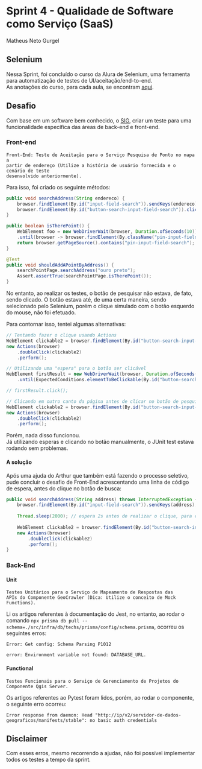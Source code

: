 # Sprint 4 - Qualidade de Software como Serviço (SaaS)

Matheus Neto Gurgel

## Selenium

Nessa Sprint, foi concluído o curso da Alura de Selenium, uma ferramenta para automatização de testes de UI/aceitação/end-to-end.  
As anotações do curso, para cada aula, se encontram [aqui](https://github.com/mathgurgel/TerraLab_Selection-Process/tree/main/QA-Notes/selenium-alura).  

## Desafio

Com base em um software bem conhecido, o [SIG](https://inteligenciageografica-a377d.web.app/), criar um teste para uma
funcionalidade específica das áreas de back-end e front-end.

### Front-end

```
Front-End: Teste de Aceitação para o Serviço Pesquisa de Ponto no mapa a
partir de endereço (Utilize a história de usuário fornecida e o cenário de teste
desenvolvido anteriormente).
```

Para isso, foi criado os seguinte métodos:  
```java
public void searchAddress(String endereco) {
	browser.findElement(By.id("input-field-search")).sendKeys(endereco);
	browser.findElement(By.id("button-search-input-field-search")).click();
}
```

```java
public boolean isTherePoint() {
	WebElement foo = new WebDriverWait(browser, Duration.ofSeconds(10))
	.until(browser -> browser.findElement(By.className("pin-input-field-search")));
	return browser.getPageSource().contains("pin-input-field-search");
}
```

```java
@Test
public void shouldAddAPointByAddress() {
	searchPointPage.searchAddress("ouro preto");
	Assert.assertTrue(searchPointPage.isTherePoint());
}
```

No entanto, ao realizar os testes, o botão de pesquisar não estava, de fato, sendo clicado. O botão estava até, de uma certa maneira, sendo selecionado pelo Selenium, porém o clique simulado com o botão esquerdo do mouse, não foi efetuado.  

Para contornar isso, tentei algumas alternativas:

```java
// Tentando fazer o clique usando Actions
WebElement clickable2 = browser.findElement(By.id("button-search-input-field-search"));
new Actions(browser)
	.doubleClick(clickable2)
	.perform();
```

```java
// Utilizando uma "espera" para o botão ser clicável
WebElement firstResult = new WebDriverWait(browser, Duration.ofSeconds(1000))
	.until(ExpectedConditions.elementToBeClickable(By.id("button-search-input-field-search")));

// firstResult.click();
```

```java
// Clicando em outro canto da página antes de clicar no botão de pesquisa
WebElement clickable2 = browser.findElement(By.id("button-search-input-field-search"));
new Actions(browser)
	.doubleClick(clickable2)
	.perform();
```

Porém, nada disso funcionou.  
Já utilizando esperas e clicando no botão manualmente, o JUnit test estava rodando sem problemas.

#### A solução

Após uma ajuda do Arthur que também está fazendo o processo seletivo, pude concluir o desafio de Front-End acrescentando uma linha de código de espera, antes do clique no botão de busca:

```java
public void searchAddress(String address) throws InterruptedException {
	browser.findElement(By.id("input-field-search")).sendKeys(address);
	
	Thread.sleep(2000); // espera 2s antes de realizar o clique, para esperar o navegador executar o código javascript.
	
	WebElement clickable2 = browser.findElement(By.id("button-search-input-field-search"));
	new Actions(browser)
		.doubleClick(clickable2)
		.perform();
}
```


### Back-End

#### Unit

```
Testes Unitários para o Serviço de Mapeamento de Respostas das
APIs do Componente GeoCrawler (Dica: Utilize o conceito de Mock
Functions).
```

Li os artigos referentes à documentação do Jest, no entanto, ao rodar o comando `npx prisma db pull --schema=./src/infra/db/techs/prisma/config/schema.prisma`, ocorreu os seguintes erros:  

```
Error: Get config: Schema Parsing P1012

error: Environment variable not found: DATABASE_URL.
```


#### Functional

```
Testes Funcionais para o Serviço de Gerenciamento de Projetos do
Componente Qgis Server.
```

Os artigos referentes ao Pytest foram lidos, porém, ao rodar o componente, o seguinte erro ocorreu:  
```
Error response from daemon: Head "http://ip/v2/servidor-de-dados-geograficos/manifests/stable": no basic auth credentials
```

## Disclaimer

Com esses erros, mesmo recorrendo a ajudas, não foi possível implementar todos os testes a tempo da sprint.


